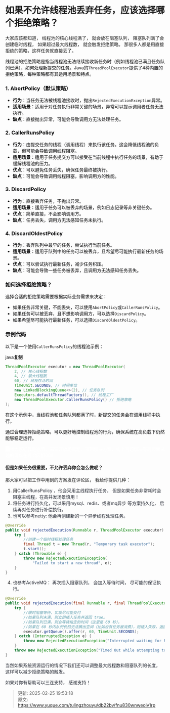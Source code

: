 # 如果不允许线程池丢弃任务，应该选择哪个拒绝策略？





大家应该都知道，  线程池的核心线程满了， 就会放在阻塞队列，  阻塞队列满了会创建临时线程，  如果超过最大线程数， 就会触发拒绝策略。 那很多人都是用直接拒绝的策略，这样任务就直接丢了。

<font style="color:rgb(6, 6, 7);">线程池的拒绝策略是指当线程池无法继续接收新任务时（例如线程池已满且任务队列已满），如何处理新提交的任务。Java的</font>`ThreadPoolExecutor`<font style="color:rgb(6, 6, 7);">提供了4种内置的拒绝策略，每种策略都有其适用场景和特点</font><font style="color:rgb(6, 6, 7);">。</font>

### <font style="color:rgb(6, 6, 7);">1.</font><font style="color:rgb(6, 6, 7);"> </font>**<font style="color:rgb(6, 6, 7);">AbortPolicy（默认策略）</font>**
+ **<font style="color:rgb(6, 6, 7);">行为</font>**<font style="color:rgb(6, 6, 7);">：当任务无法被线程池接收时，抛出</font>`RejectedExecutionException`<font style="color:rgb(6, 6, 7);">异常。</font>
+ **<font style="color:rgb(6, 6, 7);">适用场景</font>**<font style="color:rgb(6, 6, 7);">：适用于对任务执行非常关键的场景，异常可以提示调用者任务无法执行。</font>
+ **<font style="color:rgb(6, 6, 7);">缺点</font>**<font style="color:rgb(6, 6, 7);">：直接抛出异常，可能会导致调用方无法处理任务。</font>

### <font style="color:rgb(6, 6, 7);">2.</font><font style="color:rgb(6, 6, 7);"> </font>**<font style="color:rgb(6, 6, 7);">CallerRunsPolicy</font>**
+ **<font style="color:rgb(6, 6, 7);">行为</font>**<font style="color:rgb(6, 6, 7);">：由提交任务的线程（调用线程）来执行该任务。这会降低线程池的负载，但可能会导致调用线程阻塞。</font>
+ **<font style="color:rgb(6, 6, 7);">适用场景</font>**<font style="color:rgb(6, 6, 7);">：适用于任务提交方可以接受在当前线程中执行任务的场景，有助于缓解线程池的压力</font><font style="color:rgb(6, 6, 7);">。</font>
+ **<font style="color:rgb(6, 6, 7);">优点</font>**<font style="color:rgb(6, 6, 7);">：可以避免任务丢失，确保任务最终被执行。</font>
+ **<font style="color:rgb(6, 6, 7);">缺点</font>**<font style="color:rgb(6, 6, 7);">：可能会导致调用线程阻塞，影响调用方的性能。</font>

### <font style="color:rgb(6, 6, 7);">3.</font><font style="color:rgb(6, 6, 7);"> </font>**<font style="color:rgb(6, 6, 7);">DiscardPolicy</font>**
+ **<font style="color:rgb(6, 6, 7);">行为</font>**<font style="color:rgb(6, 6, 7);">：直接丢弃任务，不抛出异常</font><font style="color:rgb(6, 6, 7);">。</font>
+ **<font style="color:rgb(6, 6, 7);">适用场景</font>**<font style="color:rgb(6, 6, 7);">：适用于任务可以被丢弃的场景，例如日志记录等非关键任务。</font>
+ **<font style="color:rgb(6, 6, 7);">优点</font>**<font style="color:rgb(6, 6, 7);">：简单直接，不会影响调用方。</font>
+ **<font style="color:rgb(6, 6, 7);">缺点</font>**<font style="color:rgb(6, 6, 7);">：任务丢失，调用方无法感知任务未执行。</font>

### <font style="color:rgb(6, 6, 7);">4.</font><font style="color:rgb(6, 6, 7);"> </font>**<font style="color:rgb(6, 6, 7);">DiscardOldestPolicy</font>**
+ **<font style="color:rgb(6, 6, 7);">行为</font>**<font style="color:rgb(6, 6, 7);">：丢弃队列中最早的任务，尝试执行当前任务</font><font style="color:rgb(6, 6, 7);">。</font>
+ **<font style="color:rgb(6, 6, 7);">适用场景</font>**<font style="color:rgb(6, 6, 7);">：适用于队列中的任务可以被丢弃，且希望尽可能执行最新任务的场景。</font>
+ **<font style="color:rgb(6, 6, 7);">优点</font>**<font style="color:rgb(6, 6, 7);">：可以尝试执行最新任务，减少任务积压。</font>
+ **<font style="color:rgb(6, 6, 7);">缺点</font>**<font style="color:rgb(6, 6, 7);">：可能会导致一些任务被丢弃，且调用方无法感知任务丢失。</font>

### <font style="color:rgb(6, 6, 7);">如何选择拒绝策略？</font>
<font style="color:rgb(6, 6, 7);">选择合适的拒绝策略需要根据实际业务需求来决定：</font>

+ <font style="color:rgb(6, 6, 7);">如果任务非常关键，不能丢失，可以使用</font>`AbortPolicy`<font style="color:rgb(6, 6, 7);">或</font>`CallerRunsPolicy`<font style="color:rgb(6, 6, 7);">。</font>
+ <font style="color:rgb(6, 6, 7);">如果任务可以被丢弃，且不想影响调用方，可以选择</font>`DiscardPolicy`<font style="color:rgb(6, 6, 7);">。</font>
+ <font style="color:rgb(6, 6, 7);">如果希望尽可能执行最新任务，可以选择</font>`DiscardOldestPolicy`<font style="color:rgb(6, 6, 7);">。</font>

### <font style="color:rgb(6, 6, 7);">示例代码</font>
<font style="color:rgb(6, 6, 7);">以下是一个使用</font>`CallerRunsPolicy`<font style="color:rgb(6, 6, 7);">的线程池示例：</font>

<font style="color:rgb(6, 6, 7);">java</font>**复制**

```java
ThreadPoolExecutor executor = new ThreadPoolExecutor(
    2, // 核心线程数
    4, // 最大线程数
    60, // 线程存活时间
    TimeUnit.SECONDS, // 时间单位
    new LinkedBlockingQueue<>(2), // 任务队列
    Executors.defaultThreadFactory(), // 线程工厂
    new ThreadPoolExecutor.CallerRunsPolicy() // 拒绝策略
);
```

<font style="color:rgb(6, 6, 7);">在这个示例中，当线程池和任务队列都满了时，新提交的任务会在调用线程中执行</font><font style="color:rgb(6, 6, 7);">。</font>

<font style="color:rgb(6, 6, 7);">通过合理选择拒绝策略，可以更好地控制线程池的行为，确保系统在高负载下仍然能够稳定运行。</font>

<font style="color:rgb(6, 6, 7);"></font>

<font style="color:#FFFFFF;background-color:#FFFFFF;">哈</font><font style="color:#FFFFFF;">喽大家好我是徐庶，需要开放场具题、项目解决方案、线上问题解决等高频面试题的可以在评论区扣666.</font>

#### 但是如果任务很重要，不允许丢弃你会怎么做呢？ 
那大家可以把工作中用到的方案发在评论区， 我给你提供几种：



1.  用<font style="color:rgb(37, 41, 51);">CallerRunsPolicy ，他会采用主线程执行任务， 但是如果任务非常耗时会阻塞主线程，在高并发场景慎用！</font>
2. <font style="color:rgb(37, 41, 51);">将任务进行持久化，可以采用mysql、redis、或者mq异步 等方案持久化， 后续再对任务进行补偿执行。</font>
3. <font style="color:rgb(37, 41, 51);">也可以参考netty: 他会再创建新的一个异步线程处理任务。</font>

```java
@Override
public void rejectedExecution(Runnable r, ThreadPoolExecutor executor) {
    try {
        //创建一个临时线程处理任务
        final Thread t = new Thread(r, "Temporary task executor");
        t.start();
    } catch (Throwable e) {
        throw new RejectedExecutionException(
            "Failed to start a new thread", e);
    }
}
```

4. <font style="color:rgb(37, 41, 51);">也参考</font><font style="color:rgb(37, 41, 51);">ActiveMQ： 再次插入阻塞队列，  会加入等待时间， 尽可能的保证执行。</font>

```java
@Override
public void rejectedExecution(final Runnable r, final ThreadPoolExecutor executor) {
    try {
        //限时阻塞等待，实现尽可能交付
        //如果队列未满，则立即插入任务并返回 true。
        //如果队列已满，则会等待指定的时间（这里是 60 秒）。
        //如果在 60 秒内队列仍然无法腾出空间（比如没有任务被消费），则插入失败，返回 false。
        executor.getQueue().offer(r, 60, TimeUnit.SECONDS);
    } catch (InterruptedException e) {
        throw new RejectedExecutionException("Interrupted waiting for BrokerService.worker");
    }
    throw new RejectedExecutionException("Timed Out while attempting to enqueue Task.");
}

```

<font style="color:rgb(37, 41, 51);"></font>

<font style="color:rgb(37, 41, 51);">当然如果系统资源运行的情况下我们还可以调整最大线程数和阻塞队列的长度， 这样可以减少拒绝策略的触发。      </font>

<font style="color:rgb(37, 41, 51);"></font>

<font style="color:rgb(37, 41, 51);">如果对你有帮助可以三连支持， 感谢支持！</font>



> 更新: 2025-02-25 19:53:18  
> 原文: <https://www.yuque.com/tulingzhouyu/db22bv/fnu830wnweolv1rp>